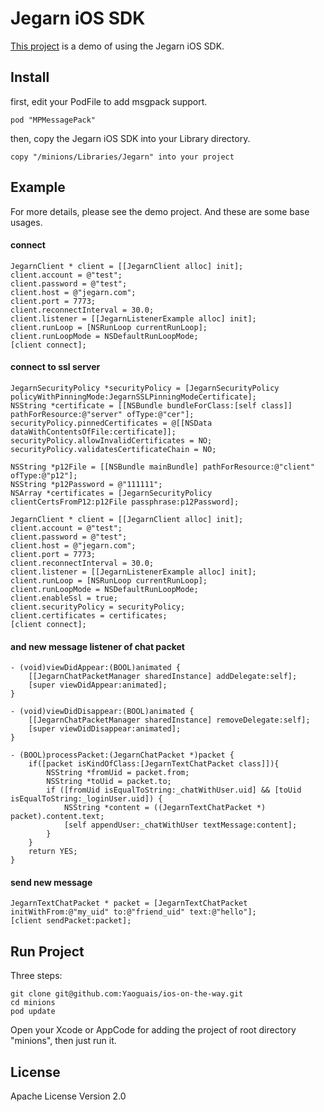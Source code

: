 # Jegarn iOS SDK

[This project](https://github.com/Yaoguais/ios-on-the-way/tree/master/minions)
is a demo of using the Jegarn iOS SDK.




## Install

first, edit your PodFile to add msgpack support.

    pod "MPMessagePack"

then, copy the Jegarn iOS SDK into your Library directory.

    copy "/minions/Libraries/Jegarn" into your project


## Example

For more details, please see the demo project.
And these are some base usages.

#### connect

    JegarnClient * client = [[JegarnClient alloc] init];
    client.account = @"test";
    client.password = @"test";
    client.host = @"jegarn.com";
    client.port = 7773;
    client.reconnectInterval = 30.0;
    client.listener = [[JegarnListenerExample alloc] init];
    client.runLoop = [NSRunLoop currentRunLoop];
    client.runLoopMode = NSDefaultRunLoopMode;
    [client connect];

#### connect to ssl server

    JegarnSecurityPolicy *securityPolicy = [JegarnSecurityPolicy policyWithPinningMode:JegarnSSLPinningModeCertificate];
    NSString *certificate = [[NSBundle bundleForClass:[self class]] pathForResource:@"server" ofType:@"cer"];
    securityPolicy.pinnedCertificates = @[[NSData dataWithContentsOfFile:certificate]];
    securityPolicy.allowInvalidCertificates = NO;
    securityPolicy.validatesCertificateChain = NO;

    NSString *p12File = [[NSBundle mainBundle] pathForResource:@"client" ofType:@"p12"];
    NSString *p12Password = @"111111";
    NSArray *certificates = [JegarnSecurityPolicy clientCertsFromP12:p12File passphrase:p12Password];

    JegarnClient * client = [[JegarnClient alloc] init];
    client.account = @"test";
    client.password = @"test";
    client.host = @"jegarn.com";
    client.port = 7773;
    client.reconnectInterval = 30.0;
    client.listener = [[JegarnListenerExample alloc] init];
    client.runLoop = [NSRunLoop currentRunLoop];
    client.runLoopMode = NSDefaultRunLoopMode;
    client.enableSsl = true;
    client.securityPolicy = securityPolicy;
    client.certificates = certificates;
    [client connect];

#### and new message listener of chat packet

    - (void)viewDidAppear:(BOOL)animated {
        [[JegarnChatPacketManager sharedInstance] addDelegate:self];
        [super viewDidAppear:animated];
    }

    - (void)viewDidDisappear:(BOOL)animated {
        [[JegarnChatPacketManager sharedInstance] removeDelegate:self];
        [super viewDidDisappear:animated];
    }

    - (BOOL)processPacket:(JegarnChatPacket *)packet {
        if([packet isKindOfClass:[JegarnTextChatPacket class]]){
            NSString *fromUid = packet.from;
            NSString *toUid = packet.to;
            if ([fromUid isEqualToString:_chatWithUser.uid] && [toUid isEqualToString:_loginUser.uid]) {
                NSString *content = ((JegarnTextChatPacket *) packet).content.text;
                [self appendUser:_chatWithUser textMessage:content];
            }
        }
        return YES;
    }

#### send new message

    JegarnTextChatPacket * packet = [JegarnTextChatPacket initWithFrom:@"my_uid" to:@"friend_uid" text:@"hello"];
    [client sendPacket:packet];



## Run Project

Three steps:

    git clone git@github.com:Yaoguais/ios-on-the-way.git
    cd minions
    pod update

Open your Xcode or AppCode for adding the project of root directory "minions", then just run it.


## License

Apache License Version 2.0
